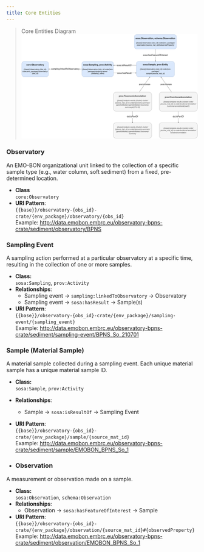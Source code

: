 ```yaml
---
title: Core Entities
---
```


> Core Entities Diagram
> ![Core Entity relationships diagram](../assets/core-entity-relations-diagram.png)

### Observatory

An EMO-BON organizational unit linked to the collection of a specific sample type (e.g., water column, soft sediment) from a fixed, pre-determined location.
- **Class**  
`core:Observatory`
- **URI Pattern**:  
`{{base}}/observatory-{obs_id}-crate/{env_package}/observatory/{obs_id}`  
Example: http://data.emobon.embrc.eu/observatory-bpns-crate/sediment/observatory/BPNS 


### Sampling Event

A sampling action performed at a particular observatory at a specific time, resulting in the collection of one or more samples.

- **Class:**  
`sosa:Sampling`, `prov:Activity`
- **Relationships**:
    - Sampling event → `sampling:linkedToObservatory` → Observatory
    - Sampling event → `sosa:hasResult` → Sample(s)
- **URI Pattern**:  
`{{base}}/observatory-{obs_id}-crate/{env_package}/sampling-event/{sampling_event}`  
Example: http://data.emobon.embrc.eu/observatory-bpns-crate/sediment/sampling-event/BPNS_So_210701 

### Sample (Material Sample)

A material sample collected during a sampling event. Each unique material sample has a unique material sample ID.

- **Class:**  
`sosa:Sample`, `prov:Activity`
- **Relationships**:
  - Sample → `sosa:isResultOf` → Sampling Event
- **URI Pattern**:  
`{{base}}/observatory-{obs_id}-crate/{env_package}/sample/{source_mat_id}`  
Example: http://data.emobon.embrc.eu/observatory-bpns-crate/sediment/sample/EMOBON_BPNS_So_1

- ### Observation

A measurement or observation made on a sample.

- **Class:**  
`sosa:Observation`, `schema:Observation`
- **Relationships**:
  - Observation → `sosa:hasFeatureOfInterest` → Sample
- **URI Pattern**:  
`{{base}}/observatory-{obs_id}-crate/{env_package}/observation/{source_mat_id}#{observedProperty}`  
Example: http://data.emobon.embrc.eu/observatory-bpns-crate/sediment/observation/EMOBON_BPNS_So_1